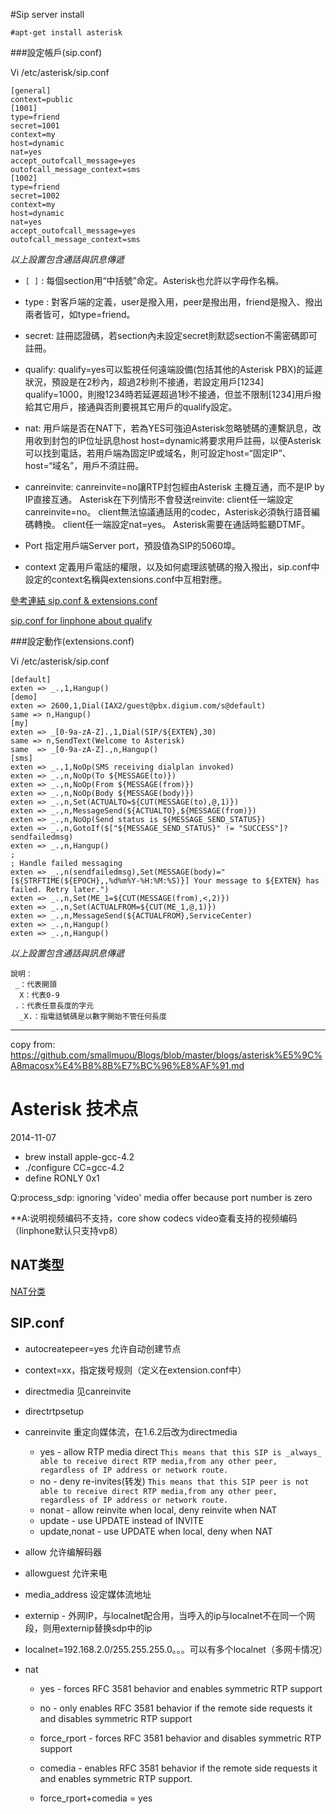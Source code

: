 #Sip server install

  `#apt-get install asterisk`

###設定帳戶(sip.conf)

  Vi  /etc/asterisk/sip.conf
  
```
[general]
context=public
[1001]
type=friend
secret=1001
context=my
host=dynamic
nat=yes
accept_outofcall_message=yes
outofcall_message_context=sms
[1002]
type=friend
secret=1002
context=my
host=dynamic
nat=yes
accept_outofcall_message=yes
outofcall_message_context=sms
```
*以上設置包含通話與訊息傳遞*

+  `[ ]`  :  每個section用“中括號”命定。Asterisk也允許以字母作名稱。
+ type :  對客戶端的定義，user是撥入用，peer是撥出用，friend是撥入、撥出兩者皆可，如type=friend。

+  secret:  註冊認證碼，若section內未設定secret則默認section不需密碼即可註冊。
+ qualify:   qualify=yes可以監視任何遠端設備(包括其他的Asterisk PBX)的延遲狀況，預設是在2秒內，超過2秒則不接通，若設定用戶[1234]      qualify=1000，則撥1234時若延遲超過1秒不接通，但並不限制[1234]用戶撥給其它用戶，接通與否則要視其它用戶的qualify設定。

+ nat:   用戶端是否在NAT下，若為YES可強迫Asterisk忽略號碼的連繫訊息，改用收到封包的IP位址訊息host
 host=dynamic將要求用戶註冊，以便Asterisk可以找到電話，若用戶端為固定IP或域名，則可設定host=“固定IP”、host=“域名”，用戶不須註冊。

+ canreinvite:  canreinvite=no讓RTP封包經由Asterisk 主機互通，而不是IP by IP直接互通。
    Asterisk在下列情形不會發送reinvite:
      client任一端設定canreinvite=no。
      client無法協議通話用的codec，Asterisk必須執行語音編碼轉換。
      client任一端設定nat=yes。
      Asterisk需要在通話時監聽DTMF。
      

+ Port 指定用戶端Server port，預設值為SIP的5060埠。

+ context 定義用戶電話的權限，以及如何處理該號碼的撥入撥出，sip.conf中設定的context名稱與extensions.conf中互相對應。
    
[參考連結 sip.conf & extensions.conf](http://blog.roodo.com/garywu0111/archives/cat_478625.html)

[sip.conf for linphone about qualify](http://www.voip-info.org/wiki/view/Asterisk+phone+linphone)

###設定動作(extensions.conf)

   Vi  /etc/asterisk/sip.conf

```
[default] 
exten => _.,1,Hangup()
[demo]
exten => 2600,1,Dial(IAX2/guest@pbx.digium.com/s@default)
same => n,Hangup()
[my]
exten => _[0-9a-zA-Z].,1,Dial(SIP/${EXTEN},30)
same => n,SendText(Welcome to Asterisk)
same  => _[0-9a-zA-Z].,n,Hangup()
[sms]
exten => _.,1,NoOp(SMS receiving dialplan invoked)
exten => _.,n,NoOp(To ${MESSAGE(to)})
exten => _.,n,NoOp(From ${MESSAGE(from)})
exten => _.,n,NoOp(Body ${MESSAGE(body)})
exten => _.,n,Set(ACTUALTO=${CUT(MESSAGE(to),@,1)})
exten => _.,n,MessageSend(${ACTUALTO},${MESSAGE(from)})
exten => _.,n,NoOp(Send status is ${MESSAGE_SEND_STATUS})
exten => _.,n,GotoIf($["${MESSAGE_SEND_STATUS}" != "SUCCESS"]?sendfailedmsg)
exten => _.,n,Hangup()
;
; Handle failed messaging
exten => _.,n(sendfailedmsg),Set(MESSAGE(body)="[${STRFTIME(${EPOCH},,%d%m%Y-%H:%M:%S)}] Your message to ${EXTEN} has failed. Retry later.")
exten => _.,n,Set(ME_1=${CUT(MESSAGE(from),<,2)})
exten => _.,n,Set(ACTUALFROM=${CUT(ME_1,@,1)})
exten => _.,n,MessageSend(${ACTUALFROM},ServiceCenter)
exten => _.,n,Hangup()
exten => _.,n,Hangup()
```
*以上設置包含通話與訊息傳遞*

    說明：
     _：代表開頭
      X：代表0-9
     .：代表任意長度的字元
      _X.：指電話號碼是以數字開始不管任何長度

------------------------------------
copy from: https://github.com/smallmuou/Blogs/blob/master/blogs/asterisk%E5%9C%A8macosx%E4%B8%8B%E7%BC%96%E8%AF%91.md
# Asterisk 技术点
2014-11-07

* brew install apple-gcc-4.2
* ./configure CC=gcc-4.2
* define RONLY 0x1


Q:process_sdp: ignoring 'video' media offer because port number is zero

**A:说明视频编码不支持，core show codecs video查看支持的视频编码（linphone默认只支持vp8）

## NAT类型
[NAT分类](http://blog.163.com/hlz_2599/blog/static/1423784742012317102533915/)



## SIP.conf
* autocreatepeer=yes 允许自动创建节点
* context=xx，指定拨号规则（定义在extension.conf中）
* directmedia 见canreinvite
* directrtpsetup
* canreinvite 重定向媒体流，在1.6.2后改为directmedia
	* yes - allow RTP media direct
	```This means that this SIP is _always_ able to receive direct RTP media,from any other peer, regardless of IP address or network route.```
	* no - deny re-invites(转发)
	```This means that this SIP peer is not able to receive direct RTP media,from any other peer, regardless of IP address or network route.```
	* nonat - allow reinvite when local, deny reinvite when NAT
	* update - use UPDATE instead of INVITE
	* update,nonat - use UPDATE when local, deny when NAT
	
* allow 允许编解码器
* allowguest 允许来电
* media_address 设定媒体流地址
* externip - 外网IP，与localnet配合用，当呼入的ip与localnet不在同一个网段，则用externip替换sdp中的ip
* localnet=192.168.2.0/255.255.255.0。。。可以有多个localnet（多网卡情况）
* nat
	* yes - forces RFC 3581 behavior and enables symmetric RTP support
	* no - only enables RFC 3581 behavior if the remote side requests it and disables symmetric RTP support
	* force_rport -  forces RFC 3581 behavior and disables symmetric RTP support
	* comedia - enables RFC 3581 behavior if the remote side requests it and enables symmetric RTP support.
	
	* force_rport+comedia = yes



